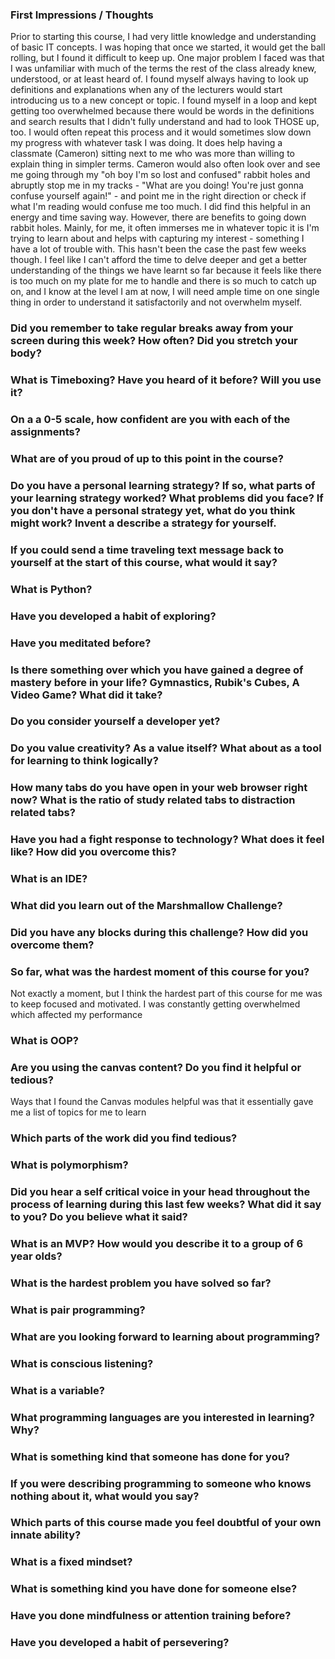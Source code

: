 ### First Impressions / Thoughts 
Prior to starting this course, I had very little knowledge and understanding of basic IT concepts. I was hoping that once we started, it would get the ball rolling, but I found it difficult to keep up. One major problem I faced was that I was unfamiliar with much of the terms the rest of the class already knew, understood, or at least heard of. I found myself always having to look up definitions and explanations when any of the lecturers would start introducing us to a new concept or topic. I found myself in a loop and kept getting too overwhelmed because there would be words in the definitions and search results that I didn't fully understand and had to look THOSE up, too. I would often repeat this process and it would sometimes slow down my progress with whatever task I was doing. It does help having a classmate (Cameron) sitting next to me who was more than willing to explain thing in simpler terms. Cameron would also often look over and see me going through my "oh boy I'm so lost and confused" rabbit holes and abruptly stop me in my tracks - "What are you doing! You're just gonna confuse yourself again!" - and point me in the right direction or check if what I'm reading would confuse me too much. I did find this helpful in an energy and time saving way. However, there are benefits to going down rabbit holes. Mainly, for me, it often immerses me in whatever topic it is I'm trying to learn about and helps with capturing my interest - something I have a lot of trouble with. This hasn't been the case the past few weeks though. I feel like I can't afford the time to delve deeper and get a better understanding of the things we have learnt so far because it feels like there is too much on my plate for me to handle and there is so much to catch up on, and I know at the level I am at now, I will need ample time on one single thing in order to understand it satisfactorily and not overwhelm myself.

### Did you remember to take regular breaks away from your screen during this week? How often? Did you stretch your body?

### What is Timeboxing? Have you heard of it before? Will you use it?

### On a a 0-5 scale, how confident are you with each of the assignments?

### What are of you proud of up to this point in the course?

### Do you have a personal learning strategy? If so, what parts of your learning strategy worked? What problems did you face? If you don't have a personal strategy yet, what do you think might work? Invent a describe a strategy for yourself. 


### If you could send a time traveling text message back to yourself at the start of this course, what would it say?

### What is Python?

### Have you developed a habit of exploring?

### Have you meditated before?

### Is there something over which you have gained a degree of mastery before in your life? Gymnastics, Rubik's Cubes, A Video Game? What did it take?

### Do you consider yourself a developer yet?

### Do you value creativity? As a value itself? What about as a tool for learning to think logically?

### How many tabs do you have open in your web browser right now? What is the ratio of study related tabs to distraction related tabs?

### Have you had a fight response to technology? What does it feel like? How did you overcome this?

### What is an IDE?

### What did you learn out of the Marshmallow Challenge?

### Did you have any blocks during this challenge? How did you overcome them?

### So far, what was the hardest moment of this course for you?
Not exactly a moment, but I think the hardest part of this course for me was to keep focused and motivated. I was constantly getting overwhelmed which affected my performance

### What is OOP?

### Are you using the canvas content? Do you find it helpful or tedious?
Ways that I found the Canvas modules helpful was that it essentially gave me a list of topics for me to learn 

### Which parts of the work did you find tedious?

### What is polymorphism?

### Did you hear a self critical voice in your head throughout the process of learning during this last few weeks? What did it say to you? Do you believe what it said?

### What is an MVP? How would you describe it to a group of 6 year olds?

### What is the hardest problem you have solved so far?

### What is pair programming?

### What are you looking forward to learning about programming?

### What is conscious listening?

### What is a variable?

### What programming languages are you interested in learning? Why?

### What is something kind that someone has done for you?

### If you were describing programming to someone who knows nothing about it, what would you say?

### Which parts of this course made you feel doubtful of your own innate ability?

### What is a fixed mindset?

### What is something kind you have done for someone else?

### Have you done mindfulness or attention training before?

### Have you developed a habit of persevering?

